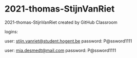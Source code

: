 # 2021-thomas-StijnVanRiet
2021-thomas-StijnVanRiet created by GitHub Classroom

logins:

user: stijn.vanriet@student.hogent.be
password: P@ssword1111

user: mia.desmedt@mail.com
password: P@ssword1111
